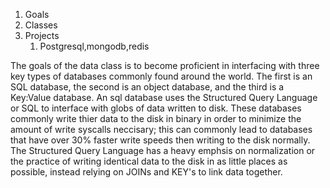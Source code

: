 1. Goals
2. Classes
3. Projects
	1. Postgresql,mongodb,redis

The goals of the data class is to become proficient in interfacing with three key types of databases commonly found around the world. The first is an SQL database, the second is an object database, and the third is a Key:Value database. An sql database uses the Structured Query Language or SQL to interface with globs of data written to disk. These databases commonly write thier data to the disk in binary in order to minimize the amount of write syscalls neccisary; this can commonly lead to databases that have over 30% faster write speeds then writing to the disk normally. The Structured Query Language has a heavy emphsis on normalization or the practice of writing identical data to the disk in as little places as possible, instead relying on JOINs and KEY's to link data together.
